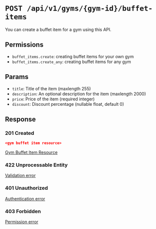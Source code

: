 # `POST /api/v1/gyms/{gym-id}/buffet-items`
You can create a buffet item for a gym using this API.


## Permissions

- `buffet_items.create`: creating buffet items for your own gym
- `buffet_items.create_any`: creating buffet items for any gym

## Params

- `title`: Title of the item (maxlength 255)
- `description`: An optional description for the item (maxlength 2000)
- `price`: Price of the item (required integer)
- `discount`: Discount percentage (nullable float, default 0)

## Response

### 201 Created
```json
<gym buffet item resource>
```

[Gym Buffet Item Resource](gym_buffet_item_resource.md)

### 422 Unprocessable Entity
[Validation error](../../_globals/validation-errors.md)

### 401 Unauthorized
[Authentication error](../../_globals/authentication-errors.md)

### 403 Forbidden
[Permission error](../../_globals/permission-errors.md)
